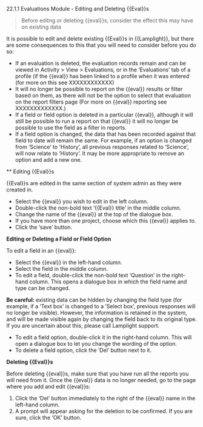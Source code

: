 22.1.1 Evaluations Module - Editing and Deleting {{Eval}}s

> Before editng or deleting {{eval}}s, consider the effect this may have on existing data

It is possible to edit and delete existing {{Eval}}s in {{Lamplight}}, but there are some consequences to this that you will need to consider before you do so:

- If an evaluation is deleted, the evaluation records remain and can be viewed in Activity > View > Evaluations, or in the ‘Evaluations’ tab of a profile (if the {{eval}} has been linked to a profile when it was entered (for more on this see XXXXXXXXXXXX)
- It will no longer be possible to report on the {{eval}} results or filter based on them, as there will not be the option to select that evaluation on the report filters page (For more on {{eval}} reporting see XXXXXXXXXXXXX.)
- If a field or field option is deleted in a particular {{eval}}, although it will still be possible to run a report on that {{eval}} it will no longer be possible to use the field as a filter in reports.
- If a field option is changed, the data that has been recorded against that field to date will remain the same. For example, if an option is changed from ‘Science’ to ‘History’, all previous responses related to ‘Science’, will now relate to ‘History’. It may be more appropriate to remove an option and add a new one.

** Editing {{Eval}}s

{{Eval}}s are edited in the same section of system admin as they were created in.

- Select the {{eval}} you wish to edit in the left column.
- Double-click the non-bold text ‘{{Eval}} title’ in the middle column.
- Change the name of the {{eval}} at the top of the dialogue box.
- If you have more than one project, choose which this {{eval}} applies to.
- Click the ‘save’ button.


**Editing or Deleting a Field or Field Option**

To edit a field in an {{eval}}:
- Select the {{eval}} in the left-hand column.
- Select the field in the middle column.
- To edit a field, double-click the non-bold text ‘Question’ in the right-hand column. This opens a dialogue box in which the field name and type can be changed.

**Be careful:** existing data can be hidden by changing the field type (for example, if a ‘Text box’ is changed to a ‘Select box’, previous responses will no longer be visible). However, the information is retained in the system, and will be made visible again by changing the field back to its original type. If you are uncertain about this, please call Lamplight support.

- To edit a field option, double-click it in the right-hand column. This will open a dialogue box to let you change the wording of the option.
- To delete a field option, click the ‘Del’ button next to it.


**Deleting {{Eval}}s**

Before deleting {{eval}}s, make sure that you have run all the reports you will need from it. Once the {{eval}} data is no longer needed, go to the page where you add and edit {{eval}}s:
1.	Click the ‘Del’ button immediately to the right of the {{eval}} name in the left-hand column.
2.	A prompt will appear asking for the deletion to be confirmed. If you are sure, click the ‘OK’ button.
 
